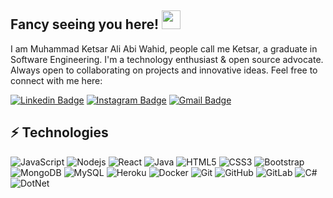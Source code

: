 
## Fancy seeing you here! <img src="https://raw.githubusercontent.com/aemmadi/aemmadi/master/wave.gif" width="30">

I am Muhammad Ketsar Ali Abi Wahid, people call me Ketsar, a graduate in Software Engineering. I'm a technology enthusiast & open source advocate. Always open to collaborating on projects and innovative ideas. Feel free to connect with me here:

[![Linkedin Badge](https://img.shields.io/badge/-ketsarali-blue?style=flat-square&logo=Linkedin&logoColor=white&link=https://www.linkedin.com/in/ketsarali/)](https://www.linkedin.com/in/ketsarali/)
[![Instagram Badge](https://img.shields.io/badge/-ketsaraaw_-purple?style=flat-square&logo=instagram&logoColor=white&link=https://www.instagram.com/ketsaraaw_/)](https://www.instagram.com/ketsaraaw_/)
[![Gmail Badge](https://img.shields.io/badge/-jsdevprofes@gmail.com-c14438?style=flat-square&logo=Gmail&logoColor=white&link=mailto:jsdevprofes@gmail.com)](mailto:jsdevprofes@gmail.com)

## ⚡ Technologies

![JavaScript](https://img.shields.io/badge/-JavaScript-black?style=flat-square&logo=javascript)
![Nodejs](https://img.shields.io/badge/-Nodejs-black?style=flat-square&logo=Node.js)
![React](https://img.shields.io/badge/-React-black?style=flat-square&logo=react)
![Java](https://img.shields.io/badge/-java-E34A86?style=flat-square&logo=Java)
![HTML5](https://img.shields.io/badge/-HTML5-E34F26?style=flat-square&logo=html5&logoColor=white)
![CSS3](https://img.shields.io/badge/-CSS3-1572B6?style=flat-square&logo=css3)
![Bootstrap](https://img.shields.io/badge/-Bootstrap-563D7C?style=flat-square&logo=bootstrap)
![MongoDB](https://img.shields.io/badge/-MongoDB-black?style=flat-square&logo=mongodb)
![MySQL](https://img.shields.io/badge/-MySQL-black?style=flat-square&logo=mysql)
![Heroku](https://img.shields.io/badge/-Heroku-430098?style=flat-square&logo=heroku)
![Docker](https://img.shields.io/badge/-Docker-black?style=flat-square&logo=docker)
![Git](https://img.shields.io/badge/-Git-black?style=flat-square&logo=git)
![GitHub](https://img.shields.io/badge/-GitHub-181717?style=flat-square&logo=github)
![GitLab](https://img.shields.io/badge/-GitLab-FCA121?style=flat-square&logo=gitlab)
![C#](https://img.shields.io/badge/C%23-239120?style=for-the-badge&logo=c-sharp&logoColor=white)
![DotNet](https://img.shields.io/badge/.NET-5C2D91?style=for-the-badge&logo=.net&logoColor=white)
